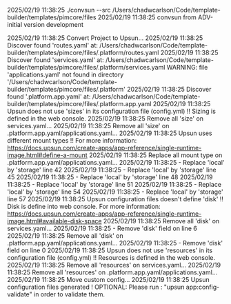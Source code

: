 2025/02/19 11:38:25 ./convsun --src /Users/chadwcarlson/Code/template-builder/templates/pimcore/files
2025/02/19 11:38:25 
convsun from ADV-initial version development

2025/02/19 11:38:25 Convert Project to Upsun...
2025/02/19 11:38:25 Discover found 'routes.yaml' at: /Users/chadwcarlson/Code/template-builder/templates/pimcore/files/.platform/routes.yaml
2025/02/19 11:38:25 Discover found 'services.yaml' at: /Users/chadwcarlson/Code/template-builder/templates/pimcore/files/.platform/services.yaml
WARNING: file 'applications.yaml' not found in directory '/Users/chadwcarlson/Code/template-builder/templates/pimcore/files/.platform'
2025/02/19 11:38:25 Discover found '.platform.app.yaml' at: /Users/chadwcarlson/Code/template-builder/templates/pimcore/files/.platform.app.yaml
2025/02/19 11:38:25 Upsun does not use 'sizes' in its configuration file (config.yml) !!
	Sizing is defined in the web console.
2025/02/19 11:38:25 Remove all 'size' on services.yaml...
2025/02/19 11:38:25 Remove all 'size' on .platform.app.yaml/applications.yaml...
2025/02/19 11:38:25 Upsun uses different mount types !!
	For more information: https://docs.upsun.com/create-apps/app-reference/single-runtime-image.html#define-a-mount
2025/02/19 11:38:25 Replace all mount type on .platform.app.yaml/applications.yaml...
2025/02/19 11:38:25 - Replace 'local' by 'storage' line 42
2025/02/19 11:38:25 - Replace 'local' by 'storage' line 45
2025/02/19 11:38:25 - Replace 'local' by 'storage' line 48
2025/02/19 11:38:25 - Replace 'local' by 'storage' line 51
2025/02/19 11:38:25 - Replace 'local' by 'storage' line 54
2025/02/19 11:38:25 - Replace 'local' by 'storage' line 57
2025/02/19 11:38:25 Upsun configuration files doesn't define 'disk' !!
	Disk is define into web console.
	For more information: https://docs.upsun.com/create-apps/app-reference/single-runtime-image.html#available-disk-space
2025/02/19 11:38:25 Remove all 'disk' on services.yaml...
2025/02/19 11:38:25 - Remove 'disk' field on line 6
2025/02/19 11:38:25 Remove all 'disk' on .platform.app.yaml/applications.yaml...
2025/02/19 11:38:25 - Remove 'disk' field on line 0
2025/02/19 11:38:25 Upsun does not use 'resources' in its configuration file (config.yml) !!
	Resources is defined in the web console.
2025/02/19 11:38:25 Remove all 'resources' on services.yaml...
2025/02/19 11:38:25 Remove all 'resources' on .platform.app.yaml/applications.yaml...
2025/02/19 11:38:25 Move custom config...
2025/02/19 11:38:25 Upsun configuration files generated !
	OPTIONAL: Please run : "upsun app:config-validate" in order to validate them.
